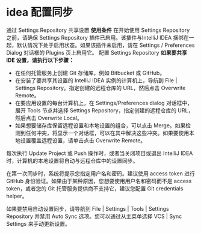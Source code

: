 # idea 配置同步

通过 Settings Repository 共享设置
**使用条件**
在开始使用 Settings Repository 之前，请确保 Settings Repository 插件已启用。该插件与IntelliJ IDEA 捆绑在一起，默认情况下处于启用状态。如果该插件未启用，请在 Settings / Preferences Dialog 对话框的 Plugins 页上启用它。
配置 Settings Repository
**如果要共享 IDE 设置，请执行以下步骤：**

- 在任何托管服务上创建 Git 存储库，例如 Bitbucket 或 GitHub。
- 在安装了要共享其设置的 IntelliJ IDEA 实例的计算机上，导航到 File | Settings Repository。指定创建的远程仓库的 URL，然后点击 Overwrite Remote。
- 在要应用设置的每台计算机上，在 Settings/Preferences dialog 对话框中，展开 Tools 节点并选择 Settings Repository，指定创建的远程仓库的 URL，然后点击 Overwrite Local。
- 如果想要储存库保留远程设置和本地设置的组合，可以点击 Merge。如果检测到任何冲突，将显示一个对话框，可以在其中解决这些冲突。如果要使用本地设置覆盖远程设置，请单击点击 Overwrite Remote。


每次执行 Update Project 或 Push 操作时，或者当关闭项目或退出 IntelliJ IDEA 时，计算机的本地设置将自动与远程仓库中的设置同步。

在第一次同步时，系统将提示您指定用户名和密码。建议使用 access token 进行 GitHub 身份验证。如果由于某种原因，您想要使用用户名和密码而不是 access token，或者您的 Git 托管服务提供商不支持它，建议您配置 Git credentials helper。

如果要禁用自动设置同步，请导航到 File | Settings | Tools | Settings Repository 并禁用 Auto Sync 选项。您可以通过从主菜单选择 VCS | Sync Settings 来手动更新设置。

